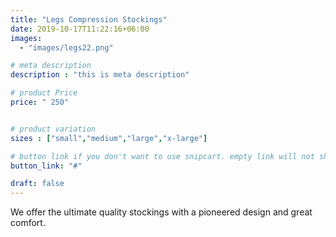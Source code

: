 ```yaml
---
title: "Legs Compression Stockings"
date: 2019-10-17T11:22:16+06:00
images: 
  - "images/legs22.png"

# meta description
description : "this is meta description"

# product Price
price: " 250"


# product variation
sizes : ["small","medium","large","x-large"]

# button link if you don't want to use snipcart. empty link will not show button
button_link: "#"

draft: false
---
```


We offer the ultimate quality stockings with a pioneered design and great comfort.